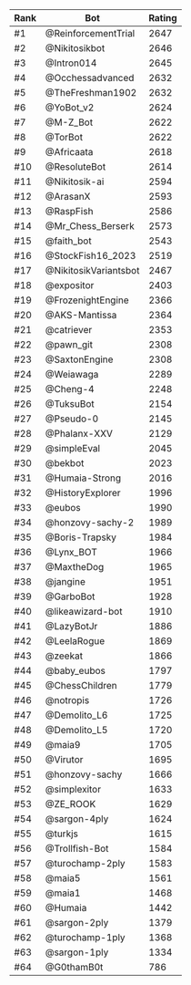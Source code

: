 Rank|Bot|Rating
---|---|---
#1|@ReinforcementTrial|2647
#2|@Nikitosikbot|2646
#3|@Intron014|2645
#4|@Occhessadvanced|2632
#5|@TheFreshman1902|2632
#6|@YoBot_v2|2624
#7|@M-Z_Bot|2622
#8|@TorBot|2622
#9|@Africaata|2618
#10|@ResoluteBot|2614
#11|@Nikitosik-ai|2594
#12|@ArasanX|2593
#13|@RaspFish|2586
#14|@Mr_Chess_Berserk|2573
#15|@faith_bot|2543
#16|@StockFish16_2023|2519
#17|@NikitosikVariantsbot|2467
#18|@expositor|2403
#19|@FrozenightEngine|2366
#20|@AKS-Mantissa|2364
#21|@catriever|2353
#22|@pawn_git|2308
#23|@SaxtonEngine|2308
#24|@Weiawaga|2289
#25|@Cheng-4|2248
#26|@TuksuBot|2154
#27|@Pseudo-0|2145
#28|@Phalanx-XXV|2129
#29|@simpleEval|2045
#30|@bekbot|2023
#31|@Humaia-Strong|2016
#32|@HistoryExplorer|1996
#33|@eubos|1990
#34|@honzovy-sachy-2|1989
#35|@Boris-Trapsky|1984
#36|@Lynx_BOT|1966
#37|@MaxtheDog|1965
#38|@jangine|1951
#39|@GarboBot|1928
#40|@likeawizard-bot|1910
#41|@LazyBotJr|1886
#42|@LeelaRogue|1869
#43|@zeekat|1866
#44|@baby_eubos|1797
#45|@ChessChildren|1779
#46|@notropis|1726
#47|@Demolito_L6|1725
#48|@Demolito_L5|1720
#49|@maia9|1705
#50|@Virutor|1695
#51|@honzovy-sachy|1666
#52|@simplexitor|1633
#53|@ZE_ROOK|1629
#54|@sargon-4ply|1624
#55|@turkjs|1615
#56|@Trollfish-Bot|1584
#57|@turochamp-2ply|1583
#58|@maia5|1561
#59|@maia1|1468
#60|@Humaia|1442
#61|@sargon-2ply|1379
#62|@turochamp-1ply|1368
#63|@sargon-1ply|1334
#64|@G0thamB0t|786
